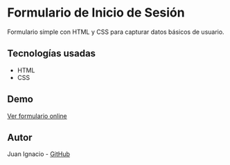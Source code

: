 # Formulario de Inicio de Sesión

Formulario simple con HTML y CSS para capturar datos básicos de usuario.

## Tecnologías usadas
- HTML
- CSS

## Demo
[Ver formulario online](https://tulink.netlify.app)

## Autor
Juan Ignacio - [GitHub](https://github.com/tuusuario)
